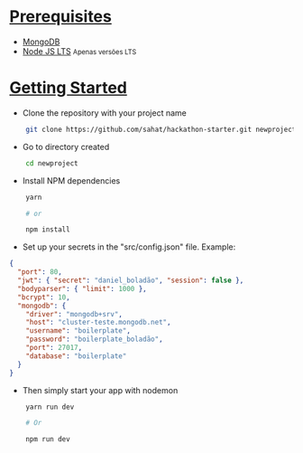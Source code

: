 # [Prerequisites](#contributing)

- [MongoDB](https://www.mongodb.com/download-center/community)
- [Node JS LTS](http://nodejs.org) <small> Apenas versões LTS </small>

# [Getting Started](#gettinStarted)

- Clone the repository with your project name

```bash
    git clone https://github.com/sahat/hackathon-starter.git newproject
```

- Go to directory created

```bash
    cd newproject
```

- Install NPM dependencies

```bash
    yarn

    # or

    npm install
```

- Set up your secrets in the "src/config.json" file. Example:

```json
{
  "port": 80,
  "jwt": { "secret": "daniel_boladão", "session": false },
  "bodyparser": { "limit": 1000 },
  "bcrypt": 10,
  "mongodb": {
    "driver": "mongodb+srv",
    "host": "cluster-teste.mongodb.net",
    "username": "boilerplate",
    "password": "boilerplate_boladão",
    "port": 27017,
    "database": "boilerplate"
  }
}
```

- Then simply start your app with nodemon

```bash
    yarn run dev

    # Or

    npm run dev
```
